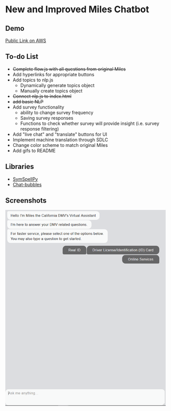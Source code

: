 # New and Improved Miles Chatbot 

## Demo
[Public Link on AWS](http://chatbot-dev-dgorhe.s3-website-us-west-1.amazonaws.com/)

## To-do List
- ~~Complete flow.js with all questions from original Miles~~
- Add hyperlinks for appropriate buttons
- Add topics to nlp.js
    - Dynamically generate topics object
    - Manually create topics object
- ~~Connect nlp.js to index.html~~ 
- ~~add basic NLP~~
- Add survey functionality
    - ability to change survey frequency
    - Saving survey responses
    - Functions to check whether survey will provide insight (i.e. survey response filtering)
- Add "live chat" and "translate" buttons for UI
- Implement machine translation through SDLC
- Change color scheme to match original Miles
- Add gifs to README

## Libraries
- [SymSpellPy](https://github.com/mammothb/symspellpy)
- [Chat-bubbles](https://github.com/dmitrizzle/chat-bubble)


## Screenshots
![Starting Out](./screenshots/new-miles-basic.PNG)
